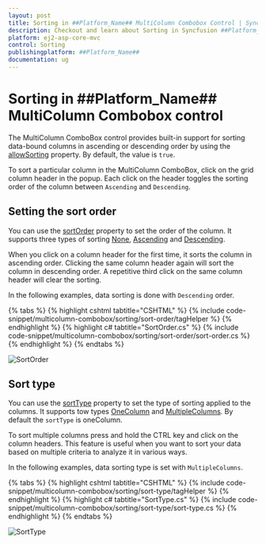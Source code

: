 ```yaml
---
layout: post
title: Sorting in ##Platform_Name## MultiColumn Combobox Control | Syncfusion
description: Checkout and learn about Sorting in Syncfusion ##Platform_Name## MultiColumn Combobox control of Syncfusion Essential JS 2 and more.
platform: ej2-asp-core-mvc
control: Sorting
publishingplatform: ##Platform_Name##
documentation: ug
---
```


# Sorting in ##Platform_Name## MultiColumn Combobox control

The MultiColumn ComboBox control provides built-in support for sorting data-bound columns in ascending or descending order by using the [allowSorting](https://help.syncfusion.com/cr/aspnetcore-js2/Syncfusion.EJ2.MultiColumnComboBox.MultiColumnComboBox.html#Syncfusion_EJ2_MultiColumnComboBox_MultiColumnComboBox_AllowSorting) property. By default, the value is `true`.

To sort a particular column in the MultiColumn ComboBox, click on the grid column header in the popup. Each click on the header toggles the sorting order of the column between `Ascending` and `Descending`.

## Setting the sort order

You can use the [sortOrder](https://help.syncfusion.com/cr/aspnetcore-js2/Syncfusion.EJ2.MultiColumnComboBox.MultiColumnComboBox.html#Syncfusion_EJ2_MultiColumnComboBox_MultiColumnComboBox_SortOrder) property to set the order of the column. It supports three types of sorting [None](https://help.syncfusion.com/cr/aspnetcore-js2/Syncfusion.EJ2.MultiColumnComboBox.SortOrder.html#Syncfusion_EJ2_MultiColumnComboBox_SortOrder_None), [Ascending](https://help.syncfusion.com/cr/aspnetcore-js2/Syncfusion.EJ2.MultiColumnComboBox.SortOrder.html#Syncfusion_EJ2_MultiColumnComboBox_SortOrder_Ascending) and [Descending](https://help.syncfusion.com/cr/aspnetcore-js2/Syncfusion.EJ2.MultiColumnComboBox.SortOrder.html#Syncfusion_EJ2_MultiColumnComboBox_SortOrder_Descending).

When you click on a column header for the first time, it sorts the column in ascending order. Clicking the same column header again will sort the column in descending order. A repetitive third click on the same column header will clear the sorting.

In the following examples, data sorting is done with `Descending` order.

{% tabs %}
{% highlight cshtml tabtitle="CSHTML" %}
{% include code-snippet/multicolumn-combobox/sorting/sort-order/tagHelper %}
{% endhighlight %}
{% highlight c# tabtitle="SortOrder.cs" %}
{% include code-snippet/multicolumn-combobox/sorting/sort-order/sort-order.cs %}
{% endhighlight %}
{% endtabs %}

![SortOrder](images/sortorder.png)

## Sort type

You can use the [sortType](https://help.syncfusion.com/cr/aspnetcore-js2/Syncfusion.EJ2.MultiColumnComboBox.MultiColumnComboBox.html#Syncfusion_EJ2_MultiColumnComboBox_MultiColumnComboBox_SortType) property to set the type of sorting applied to the columns. It supports tow types [OneColumn](https://help.syncfusion.com/cr/aspnetcore-js2/Syncfusion.EJ2.MultiColumnComboBox.SortType.html#Syncfusion_EJ2_MultiColumnComboBox_SortType_OneColumn) and [MultipleColumns](https://help.syncfusion.com/cr/aspnetcore-js2/Syncfusion.EJ2.MultiColumnComboBox.SortType.html#Syncfusion_EJ2_MultiColumnComboBox_SortType_MultipleColumns). By default the `sortType` is oneColumn.

To sort multiple columns press and hold the CTRL key and click on the column headers. This feature is useful when you want to sort your data based on multiple criteria to analyze it in various ways.

In the following examples, data sorting type is set with `MultipleColumns`.

{% tabs %}
{% highlight cshtml tabtitle="CSHTML" %}
{% include code-snippet/multicolumn-combobox/sorting/sort-type/tagHelper %}
{% endhighlight %}
{% highlight c# tabtitle="SortType.cs" %}
{% include code-snippet/multicolumn-combobox/sorting/sort-type/sort-type.cs %}
{% endhighlight %}
{% endtabs %}

![SortType](images/sorttype.png)
